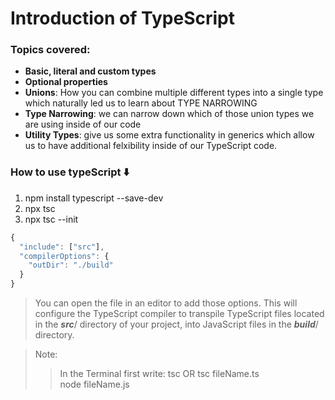 # Introduction of TypeScript
### Topics covered: 
- **Basic, literal and custom types**
- **Optional properties**
- **Unions**: How you can combine multiple different types into a single type which naturally led us to learn about TYPE NARROWING
- **Type Narrowing**: we can narrow down which of those union types we are using inside of our code 
- **Utility Types**: give us some extra functionality in generics which allow us to have additional felxibility inside of our TypeScript code.



### How to use typeScript ⬇️
1. npm install typescript --save-dev   
2. npx tsc
3. npx tsc --init

```js
{
  "include": ["src"],
  "compilerOptions": {
    "outDir": "./build"
  }
}

```

>You can open the file in an editor to add those options. This will configure the TypeScript compiler to transpile TypeScript files located in the ***src***/ directory of your project, into JavaScript files in the ***build***/ directory.


>Note:
>
>> In the Terminal first write:
 tsc OR tsc fileName.ts   
 node fileName.js
